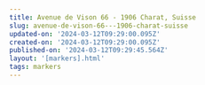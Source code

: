 ```yaml
---
title: Avenue de Vison 66 - 1906 Charat, Suisse
slug: avenue-de-vison-66---1906-charat-suisse
updated-on: '2024-03-12T09:29:00.095Z'
created-on: '2024-03-12T09:29:00.095Z'
published-on: '2024-03-12T09:29:45.564Z'
layout: '[markers].html'
tags: markers
---
```



